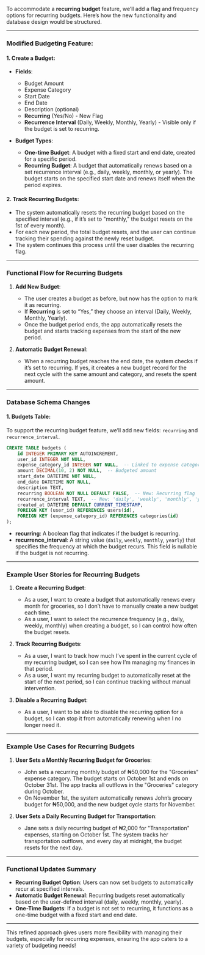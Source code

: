 To accommodate a **recurring budget** feature, we’ll add a flag and frequency
options for recurring budgets. Here’s how the new functionality and database
design would be structured.

---

### Modified Budgeting Feature:

#### 1. **Create a Budget**:

-   **Fields**:

    -   Budget Amount
    -   Expense Category
    -   Start Date
    -   End Date
    -   Description (optional)
    -   **Recurring** (Yes/No) - New Flag
    -   **Recurrence Interval** (Daily, Weekly, Monthly, Yearly) - Visible only
        if the budget is set to recurring.

-   **Budget Types**:
    -   **One-time Budget**: A budget with a fixed start and end date, created
        for a specific period.
    -   **Recurring Budget**: A budget that automatically renews based on a set
        recurrence interval (e.g., daily, weekly, monthly, or yearly). The
        budget starts on the specified start date and renews itself when the
        period expires.

#### 2. **Track Recurring Budgets**:

-   The system automatically resets the recurring budget based on the specified
    interval (e.g., if it’s set to "monthly," the budget resets on the 1st of
    every month).
-   For each new period, the total budget resets, and the user can continue
    tracking their spending against the newly reset budget.
-   The system continues this process until the user disables the recurring
    flag.

---

### Functional Flow for Recurring Budgets

1. **Add New Budget**:

    - The user creates a budget as before, but now has the option to mark it as
      recurring.
    - If **Recurring** is set to “Yes,” they choose an interval (Daily, Weekly,
      Monthly, Yearly).
    - Once the budget period ends, the app automatically resets the budget and
      starts tracking expenses from the start of the new period.

2. **Automatic Budget Renewal**:
    - When a recurring budget reaches the end date, the system checks if it’s
      set to recurring. If yes, it creates a new budget record for the next
      cycle with the same amount and category, and resets the spent amount.

---

### Database Schema Changes

#### 1. **Budgets Table**:

To support the recurring budget feature, we’ll add new fields: `recurring` and
`recurrence_interval`.

```sql
CREATE TABLE budgets (
    id INTEGER PRIMARY KEY AUTOINCREMENT,
    user_id INTEGER NOT NULL,
    expense_category_id INTEGER NOT NULL,  -- Linked to expense category
    amount DECIMAL(10, 2) NOT NULL,  -- Budgeted amount
    start_date DATETIME NOT NULL,
    end_date DATETIME NOT NULL,
    description TEXT,
    recurring BOOLEAN NOT NULL DEFAULT FALSE,  -- New: Recurring flag
    recurrence_interval TEXT,  -- New: 'daily', 'weekly', 'monthly', 'yearly' (nullable if not recurring)
    created_at DATETIME DEFAULT CURRENT_TIMESTAMP,
    FOREIGN KEY (user_id) REFERENCES users(id),
    FOREIGN KEY (expense_category_id) REFERENCES categories(id)
);
```

-   **recurring**: A boolean flag that indicates if the budget is recurring.
-   **recurrence_interval**: A string value (`daily`, `weekly`, `monthly`,
    `yearly`) that specifies the frequency at which the budget recurs. This
    field is nullable if the budget is not recurring.

---

### Example User Stories for Recurring Budgets

1. **Create a Recurring Budget**:

    - As a user, I want to create a budget that automatically renews every month
      for groceries, so I don’t have to manually create a new budget each time.
    - As a user, I want to select the recurrence frequency (e.g., daily, weekly,
      monthly) when creating a budget, so I can control how often the budget
      resets.

2. **Track Recurring Budgets**:

    - As a user, I want to track how much I’ve spent in the current cycle of my
      recurring budget, so I can see how I’m managing my finances in that
      period.
    - As a user, I want my recurring budget to automatically reset at the start
      of the next period, so I can continue tracking without manual
      intervention.

3. **Disable a Recurring Budget**:
    - As a user, I want to be able to disable the recurring option for a budget,
      so I can stop it from automatically renewing when I no longer need it.

---

### Example Use Cases for Recurring Budgets

1. **User Sets a Monthly Recurring Budget for Groceries**:

    - John sets a recurring monthly budget of ₦50,000 for the "Groceries"
      expense category. The budget starts on October 1st and ends on October
      31st. The app tracks all outflows in the "Groceries" category during
      October.
    - On November 1st, the system automatically renews John’s grocery budget for
      ₦50,000, and the new budget cycle starts for November.

2. **User Sets a Daily Recurring Budget for Transportation**:
    - Jane sets a daily recurring budget of ₦2,000 for "Transportation"
      expenses, starting on October 1st. The system tracks her transportation
      outflows, and every day at midnight, the budget resets for the next day.

---

### Functional Updates Summary

-   **Recurring Budget Option**: Users can now set budgets to automatically
    recur at specified intervals.
-   **Automatic Budget Renewal**: Recurring budgets reset automatically based on
    the user-defined interval (daily, weekly, monthly, yearly).
-   **One-Time Budgets**: If a budget is not set to recurring, it functions as a
    one-time budget with a fixed start and end date.

---

This refined approach gives users more flexibility with managing their budgets,
especially for recurring expenses, ensuring the app caters to a variety of
budgeting needs!
